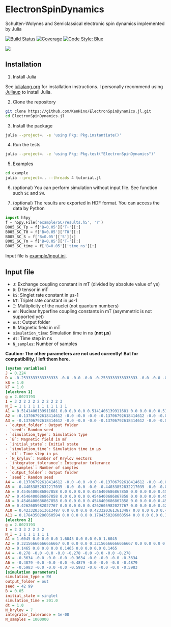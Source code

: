 # ElectronSpinDynamics

Schulten-Wolynes and Semiclassical electronic spin dynamics implemented by Julia

[![Build Status](https://github.com/KenHino/ElectronSpinDynamics.jl/actions/workflows/CI.yml/badge.svg?branch=main)](https://github.com/KenHino/ElectronSpinDynamics.jl/actions/workflows/CI.yml?query=branch%3Amain)
[![Coverage](https://codecov.io/gh/KenHino/ElectronSpinDynamics.jl/branch/main/graph/badge.svg)](https://codecov.io/gh/KenHino/ElectronSpinDynamics.jl)
[![Code Style: Blue](https://img.shields.io/badge/code%20style-blue-4495d1.svg)](https://github.com/JuliaDiff/BlueStyle)

![](example/SC_error.png)

## Installation

1. Install Julia

See [julialang.org](https://julialang.org/) for installation instructions.
I personally recommend using [Juliaup](https://github.com/JuliaLang/juliaup) to install Julia.

2. Clone the repository

```bash
git clone https://github.com/KenHino/ElectronSpinDynamics.jl.git
cd ElectronSpinDynamics.jl
```

3. Install the package

```bash
julia --project=. -e 'using Pkg; Pkg.instantiate()'
```

4. Run the tests

```bash
julia --project=. -e 'using Pkg; Pkg.test("ElectronSpinDynamics")'
```

5. Examples

```bash
cd example
julia --project=.. --threads 4 tutorial.jl
```

6. (optional) You can perform simulation without input file. See function such `SC` and `SW`.

7. (optional) The results are exported in HDF format. You can access the data by Python

```python
import h5py
f = h5py.File('example/SC/results.h5', 'r')
B005_SC_Tp = f['B=0.05']['T+'][:]
B005_SC_T0 = f['B=0.05']['T0'][:]
B005_SC_S = f['B=0.05']['S'][:]
B005_SC_Tm = f['B=0.05']['T-'][:]
B005_SC_time = f['B=0.05']['time_ns'][:]
```

Input file is [example/input.ini](example/input.ini).

## Input file

- `J`: Exchange coupling constant in mT (divided by absolute value of γe)
- `D`: D tensor in mT
- `kS`: Singlet rate constant in μs-1
- `kT`: Triplet rate constant in μs-1
- `I`: Multiplicity of the nuclei (not quantum numbers)
- `An`: Nuclear hyperfine coupling constants in mT (asymmetric is not supported yet)
- `out`: Output folder
- `B`: Magnetic field in mT
- `simulation_time`: Simulation time in ns (**not μs**)
- `dt`: Time step in ns
- `N_samples`: Number of samples

**Caution: The other parameters are not used currently! But for compatibility, I left them here.**

```ini
[system variables]
J = 0.224
D = -0.2533333333333333 -0.0 -0.0 -0.0 -0.2533333333333333 -0.0 -0.0 -0.0 +0.5066666666666666
kS = 1.0
kT = 1.0
[electron 1]
g = 2.0023193
I = 3 2 2 2 2 2 2 2 2 2 3
N_I = 1 1 1 1 1 1 1 1 1 1 1
A1 = 0.5141406139911681 0.0 0.0 0.0 0.5141406139911681 0.0 0.0 0.0 0.5141406139911681
A2 = -0.13706792618414612 -0.0 -0.0 -0.0 -0.13706792618414612 -0.0 -0.0 -0.0 -0.13706792618414612
A3 = -0.13706792618414612 -0.0 -0.0 -0.0 -0.13706792618414612 -0.0 -0.0 -0.0 -0.13706792618414612
- `output_folder`: Output folder
- `seed`: Random seed
- `simulation_type`: Simulation type
- `B`: Magnetic field in mT
- `initial_state`: Initial state
- `simulation_time`: Simulation time in μs
- `dt`: Time step in μs
- `N_krylov`: Number of Krylov vectors
- `integrator_tolerance`: Integrator tolerance
- `N_samples`: Number of samples
- `output_folder`: Output folder
- `seed`: Random seed
A4 = -0.13706792618414612 -0.0 -0.0 -0.0 -0.13706792618414612 -0.0 -0.0 -0.0 -0.13706792618414612
A5 = -0.44033852832217035 -0.0 -0.0 -0.0 -0.44033852832217035 -0.0 -0.0 -0.0 -0.44033852832217035
A6 = 0.4546400686867858 0.0 0.0 0.0 0.4546400686867858 0.0 0.0 0.0 0.4546400686867858
A7 = 0.4546400686867858 0.0 0.0 0.0 0.4546400686867858 0.0 0.0 0.0 0.4546400686867858
A8 = 0.4546400686867858 0.0 0.0 0.0 0.4546400686867858 0.0 0.0 0.0 0.4546400686867858
A9 = 0.4262605982027767 0.0 0.0 0.0 0.4262605982027767 0.0 0.0 0.0 0.4262605982027767
A10 = 0.4233203613613487 0.0 0.0 0.0 0.4233203613613487 0.0 0.0 0.0 0.4233203613613487
A11 = 0.1784350286060594 0.0 0.0 0.0 0.1784350286060594 0.0 0.0 0.0 0.1784350286060594
[electron 2]
g = 2.0023193
I = 2 3 3 2 2 2 2
N_I = 1 1 1 1 1 1 1
A1 = 1.6045 0.0 0.0 0.0 1.6045 0.0 0.0 0.0 1.6045
A2 = 0.32156666666666667 0.0 0.0 0.0 0.32156666666666667 0.0 0.0 0.0 0.32156666666666667
A3 = 0.1465 0.0 0.0 0.0 0.1465 0.0 0.0 0.0 0.1465
A4 = -0.278 -0.0 -0.0 -0.0 -0.278 -0.0 -0.0 -0.0 -0.278
A5 = -0.3634 -0.0 -0.0 -0.0 -0.3634 -0.0 -0.0 -0.0 -0.3634
A6 = -0.4879 -0.0 -0.0 -0.0 -0.4879 -0.0 -0.0 -0.0 -0.4879
A7 = -0.5983 -0.0 -0.0 -0.0 -0.5983 -0.0 -0.0 -0.0 -0.5983
[simulation parameters]
simulation_type = SW
output_folder = out
seed = 42 99
B = 0.05
initial_state = singlet
simulation_time = 201.0
dt = 1.0
N_krylov = 7
integrator_tolerance = 1e-08
N_samples = 1000000
```
